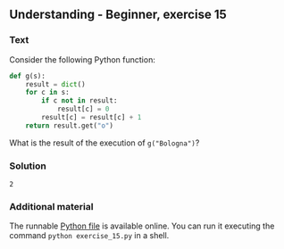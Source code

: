 ## Understanding - Beginner, exercise 15

### Text

Consider the following Python function:

```python
def g(s):
    result = dict()
    for c in s:
        if c not in result:
            result[c] = 0
        result[c] = result[c] + 1
    return result.get("o")
```

What is the result of the execution of `g("Bologna")`?

### Solution
`2`

### Additional material
The runnable [Python file](exercise_15.py) is available online. You can run it executing the command `python exercise_15.py` in a shell.
